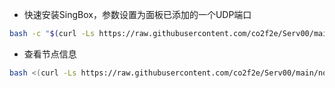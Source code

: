 * 快速安装SingBox，参数设置为面板已添加的一个UDP端口
```bash
bash -c "$(curl -Ls https://raw.githubusercontent.com/co2f2e/Serv00/main/singbox_install.sh)" -- 9999
```

* 查看节点信息
```bash
bash <(curl -Ls https://raw.githubusercontent.com/co2f2e/Serv00/main/node_info.sh)
```
